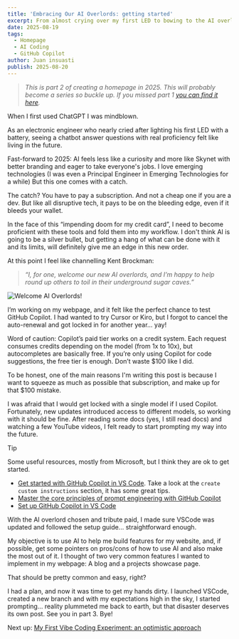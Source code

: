 ```yaml
---
title: 'Embracing Our AI Overlords: getting started'
excerpt: From almost crying over my first LED to bowing to the AI overlords, this post is about how I got into AI coding, got tangled with GitHub Copilot, and how I plan to use it in my project.
date: 2025-08-19
tags:
  - Homepage
  - AI Coding
  - GitHub Copilot
author: Juan insuasti
publish: 2025-08-20
---
```


> _This is part 2 of creating a homepage in 2025. This will probably become a series so buckle up. If you missed part 1 [you can find it here](/blog/creating-a-homepage-2025)._

When I first used ChatGPT I was mindblown.

As an electronic engineer who nearly cried after lighting his first LED with a battery, seeing a chatbot answer questions with real proficiency felt like living in the future.

Fast-forward to 2025: AI feels less like a curiosity and more like Skynet with better branding and eager to take everyone's jobs. I love emerging technologies (I was even a Principal Engineer in Emerging Technologies for a while) But this one comes with a catch.

The catch? You have to pay a subscription. And not a cheap one if you are a dev. But like all disruptive tech, it pays to be on the bleeding edge, even if it bleeds your wallet.

In the face of this “impending doom for my credit card”, I need to become proficient with these tools and fold them into my workflow. I don't think AI is going to be a silver bullet, but getting a hang of what can be done with it and its limits, will definitely give me an edge in this new order.

At this point I feel like channelling Kent Brockman:

> _“I, for one, welcome our new AI overlords, and I’m happy to help round up others to toil in their underground sugar caves.”_

![Welcome AI Overlords!](/blog/ai-overlords.jpg)

I’m working on my webpage, and it felt like the perfect chance to test GitHub Copilot. I had wanted to try Cursor or Kiro, but I forgot to cancel the auto-renewal and got locked in for another year... yay!

Word of caution: Copilot’s paid tier works on a credit system. Each request consumes credits depending on the model (from 1x to 10x), but autocompletes are basically free. If you’re only using Copilot for code suggestions, the free tier is enough. Don’t waste $100 like I did.

To be honest, one of the main reasons I'm writing this post is because I want to squeeze as much as possible that subscription, and make up for that $100 mistake.

I was afraid that I would get locked with a single model if I used Copilot. Fortunately, new updates introduced access to different models, so working with it should be fine. After reading some docs (yes, I still read docs) and watching a few YouTube videos, I felt ready to start prompting my way into the future.

> [!TIP]
>
> Some useful resources, mostly from Microsoft, but I think they are ok to get started.
>
> - [Get started with GitHub Copilot in VS Code](https://code.visualstudio.com/docs/copilot/getting-started). Take a look at the `create custom instructions` section, it has some great tips.
> - [Master the core principles of prompt engineering with GitHub Copilot](https://www.youtube.com/watch?v=hh1nOX14TyY)
> - [Set up GitHub Copilot in VS Code](https://code.visualstudio.com/docs/copilot/setup?originUrl=%2Fdocs%2Fcopilot%2Fgetting-started)

With the AI overlord chosen and tribute paid, I made sure VSCode was updated and followed the setup guide... straightforward enough.

My objective is to use AI to help me build features for my website, and, if possible, get some pointers on pros/cons of how to use AI and also make the most out of it. I thought of two very common features I wanted to implement in my webpage: A blog and a projects showcase page.

That should be pretty common and easy, right?

I had a plan, and now it was time to get my hands dirty. I launched VSCode, created a new branch and with my expectations high in the sky, I started prompting... reality plummeted me back to earth, but that disaster deserves its own post. See you in part 3. Bye!

Next up: [My First Vibe Coding Experiment: an optimistic approach](/blog/my-first-vibe-coding-experiment)
